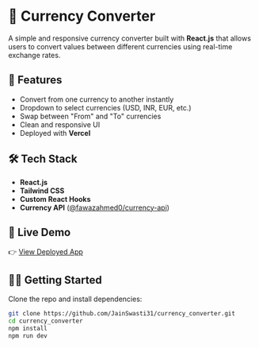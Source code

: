 # 💱 Currency Converter

A simple and responsive currency converter built with **React.js** that allows users to convert values between different currencies using real-time exchange rates.

## 🚀 Features
- Convert from one currency to another instantly
- Dropdown to select currencies (USD, INR, EUR, etc.)
- Swap between "From" and "To" currencies
- Clean and responsive UI
- Deployed with **Vercel**

## 🛠️ Tech Stack
- **React.js**
- **Tailwind CSS**
- **Custom React Hooks**
- **Currency API** ([@fawazahmed0/currency-api](https://github.com/fawazahmed0/currency-api))

## 🔗 Live Demo
👉 [View Deployed App](https://my-currency-converter-six-lovat.vercel.app/)  

## 🧑‍💻 Getting Started

Clone the repo and install dependencies:

```bash
git clone https://github.com/JainSwasti31/currency_converter.git
cd currency_converter
npm install
npm run dev
